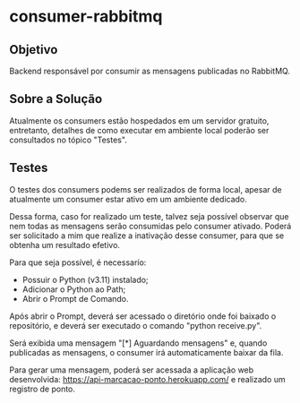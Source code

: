 # consumer-rabbitmq
 
## Objetivo
Backend responsável por consumir as mensagens publicadas no RabbitMQ.

## Sobre a Solução 
Atualmente os consumers estão hospedados em um servidor gratuito, entretanto, detalhes de como executar em ambiente local poderão ser consultados no tópico "Testes".

## Testes
O testes dos consumers podems ser realizados de forma local, apesar de atualmente um consumer estar ativo em um ambiente dedicado. 

Dessa forma, caso for realizado um teste, talvez seja possível observar que nem todas as mensagens serão consumidas pelo consumer ativado. Poderá ser solicitado a mim que realize a inativação desse consumer, para que se obtenha um resultado efetivo.

Para que seja possível, é necessarío:
- Possuir o Python (v3.11) instalado;
- Adicionar o Python ao Path;
- Abrir o Prompt de Comando.

Após abrir o Prompt, deverá ser acessado o diretório onde foi baixado o repositório, e deverá ser executado o comando "python receive.py".

Será exibida uma mensagem "[*] Aguardando mensagens" e, quando publicadas as mensagens, o consumer irá automaticamente baixar da fila.

Para gerar uma mensagem, poderá ser acessada a aplicação web desenvolvida: https://api-marcacao-ponto.herokuapp.com/ e realizado um registro de ponto.